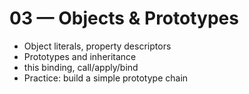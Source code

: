 # 03 — Objects & Prototypes

- Object literals, property descriptors
- Prototypes and inheritance
- this binding, call/apply/bind
- Practice: build a simple prototype chain
